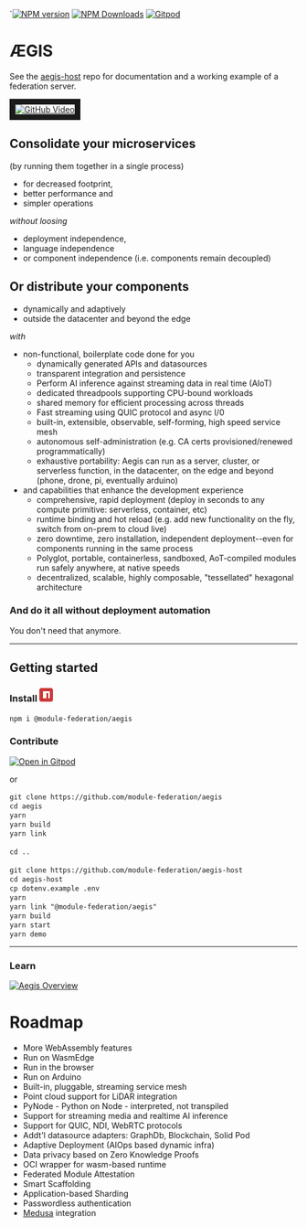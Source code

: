 `[![NPM version][npm-image]][npm-url]
[![NPM Downloads][downloads-image]][downloads-url]
[![Gitpod][gitpod-image]][gitpod-url]


# ÆGIS

See the [aegis-host](https://github.com/module-federation/aegis-host) repo for documentation and a working example of a federation server.

<div align="left">
    <a href="https://blog.federated-microservices.com" target="_blank">
        <img src="https://user-images.githubusercontent.com/38910830/142773640-5a4d710d-a428-4bfc-9f56-03e90255eb1b.gif" alt="GitHub Video"
        border="10" width="460" height="250"/>
    </a>
</div>

## Consolidate your microservices 
(by running them together in a single process)

- for decreased footprint,
- better performance and
- simpler operations

_without loosing_

- deployment independence,
- language independence
- or component independence (i.e. components remain decoupled)

## Or distribute your components

- dynamically and adaptively
- outside the datacenter and beyond the edge

_with_

- non-functional, boilerplate code done for you
  - dynamically generated APIs and datasources
  - transparent integration and persistence
  - Perform AI inference against streaming data in real time (AIoT)
  - dedicated threadpools supporting CPU-bound workloads
  - shared memory for efficient processing across threads
  - Fast streaming using QUIC protocol and async I/0
  - built-in, extensible, observable, self-forming, high speed service mesh
  - autonomous self-administration (e.g. CA certs provisioned/renewed programmatically)
  - exhaustive portability: Aegis can run as a server, cluster, or serverless function, in the datacenter, on the edge and beyond (phone, drone, pi, eventually arduino)
- and capabilities that enhance the development experience
  - comprehensive, rapid deployment (deploy in seconds to any compute primitive: serverless, container, etc)
  - runtime binding and hot reload (e.g. add new functionality on the fly, switch from on-prem to cloud live)
  - zero downtime, zero installation, independent deployment--even for components running in the same process
  - Polyglot, portable, containerless, sandboxed, AoT-compiled modules run safely anywhere, at native speeds
  - decentralized, scalable, highly composable, "tessellated" hexagonal architecture

### And do it all without deployment automation

You don't need that anymore.

---

## Getting started

### Install [<img src="https://github.com/tysonrm/cluster-rolling-restart/blob/main/npm-tile.png">](https://www.npmjs.com/package/@module-federation/aegis)

```shell
npm i @module-federation/aegis
```

### Contribute

[![Open in Gitpod](https://gitpod.io/button/open-in-gitpod.svg)](https://gitpod.io/github.com/module-federation/aegis) 

or

```shell
git clone https://github.com/module-federation/aegis
cd aegis
yarn
yarn build
yarn link

cd ..

git clone https://github.com/module-federation/aegis-host
cd aegis-host
cp dotenv.example .env
yarn
yarn link "@module-federation/aegis"
yarn build
yarn start
yarn demo
```

----
### Learn
[![Aegis Overview](https://res.cloudinary.com/marcomontalbano/image/upload/v1632364889/video_to_markdown/images/youtube--n2qqgi3fTto-c05b58ac6eb4c4700831b2b3070cd403.jpg)](https://youtu.be/jddhfLA_2k0 "Aegis Overview")

# Roadmap

- More WebAssembly features
- Run on WasmEdge
- Run in the browser
- Run on Arduino
- Built-in, pluggable, streaming service mesh
- Point cloud support for LiDAR integration
- PyNode - Python on Node - interpreted, not transpiled
- Support for streaming media and realtime AI inference
- Support for QUIC, NDI, WebRTC protocols
- Addt'l datasource adapters: GraphDb, Blockchain, Solid Pod
- Adaptive Deployment (AIOps based dynamic infra)
- Data privacy based on Zero Knowledge Proofs
- OCI wrapper for wasm-based runtime
- Federated Module Attestation
- Smart Scaffolding
- Application-based Sharding
- Passwordless authentication
- [Medusa](https://github.com/module-federation/medusa) integration

[npm-image]: http://img.shields.io/npm/v/@module-federation/aegis.svg
[npm-url]: https://npmjs.org/package/@module-federation/aegis
[downloads-image]: https://img.shields.io/npm/dm/@module-federation/aegis
[downloads-url]: https://npmjs.org/package/@module-federation/aegis
[gitpod-image]: https://img.shields.io/badge/Gitpod-ready--to--code-908a85?logo=gitpod
[gitpod-url]: https://gitpod.io/github.com/module-federation/aegis


